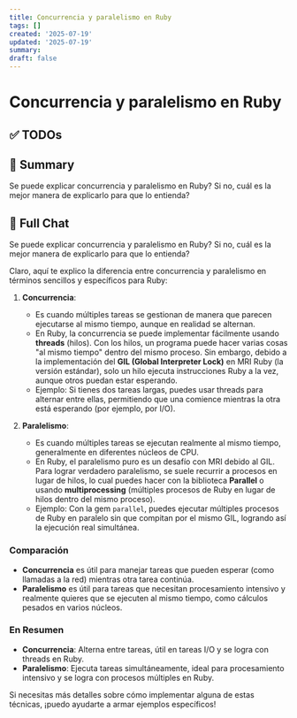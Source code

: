 ```yaml
---
title: Concurrencia y paralelismo en Ruby
tags: []
created: '2025-07-19'
updated: '2025-07-19'
summary:
draft: false
---
```


# Concurrencia y paralelismo en Ruby

## ✅ TODOs


## 📌 Summary
Se puede explicar concurrencia y paralelismo en Ruby? Si no, cuál es la mejor manera de explicarlo para que lo entienda?

## 🧠 Full Chat


Se puede explicar concurrencia y paralelismo en Ruby? Si no, cuál es la mejor manera de explicarlo para que lo entienda?



Claro, aquí te explico la diferencia entre concurrencia y paralelismo en términos sencillos y específicos para Ruby:

1. **Concurrencia**:
   - Es cuando múltiples tareas se gestionan de manera que parecen ejecutarse al mismo tiempo, aunque en realidad se alternan.
   - En Ruby, la concurrencia se puede implementar fácilmente usando **threads** (hilos). Con los hilos, un programa puede hacer varias cosas "al mismo tiempo" dentro del mismo proceso. Sin embargo, debido a la implementación del **GIL (Global Interpreter Lock)** en MRI Ruby (la versión estándar), solo un hilo ejecuta instrucciones Ruby a la vez, aunque otros puedan estar esperando.
   - Ejemplo: Si tienes dos tareas largas, puedes usar threads para alternar entre ellas, permitiendo que una comience mientras la otra está esperando (por ejemplo, por I/O).

2. **Paralelismo**:
   - Es cuando múltiples tareas se ejecutan realmente al mismo tiempo, generalmente en diferentes núcleos de CPU.
   - En Ruby, el paralelismo puro es un desafío con MRI debido al GIL. Para lograr verdadero paralelismo, se suele recurrir a procesos en lugar de hilos, lo cual puedes hacer con la biblioteca **Parallel** o usando **multiprocessing** (múltiples procesos de Ruby en lugar de hilos dentro del mismo proceso).
   - Ejemplo: Con la gem `parallel`, puedes ejecutar múltiples procesos de Ruby en paralelo sin que compitan por el mismo GIL, logrando así la ejecución real simultánea.

### Comparación
- **Concurrencia** es útil para manejar tareas que pueden esperar (como llamadas a la red) mientras otra tarea continúa.
- **Paralelismo** es útil para tareas que necesitan procesamiento intensivo y realmente quieres que se ejecuten al mismo tiempo, como cálculos pesados en varios núcleos.

### En Resumen
- **Concurrencia**: Alterna entre tareas, útil en tareas I/O y se logra con threads en Ruby.
- **Paralelismo**: Ejecuta tareas simultáneamente, ideal para procesamiento intensivo y se logra con procesos múltiples en Ruby.

Si necesitas más detalles sobre cómo implementar alguna de estas técnicas, ¡puedo ayudarte a armar ejemplos específicos!